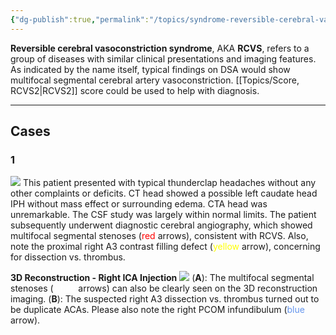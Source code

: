 ```yaml
---
{"dg-publish":true,"permalink":"/topics/syndrome-reversible-cerebral-vasoconstriction/","created":"2023-09-26T17:32:08.964-07:00","updated":"2024-01-10T11:25:38.795-08:00"}
---
```


**Reversible cerebral vasoconstriction syndrome**, AKA **RCVS**, refers to a group of diseases with similar clinical presentations and imaging features. As indicated by the name itself, typical findings on DSA would show multifocal segmental cerebral artery vasoconstriction. [[Topics/Score, RCVS2\|RCVS2]] score could be used to help with diagnosis.

---

## Cases

### 1

![](https://i.imgur.com/1wuWbtX.jpg)
This patient presented with typical thunderclap headaches without any other complaints or deficits. CT head showed a possible left caudate head IPH without mass effect or surrounding edema. CTA head was unremarkable. The CSF study was largely within normal limits. The patient subsequently underwent diagnostic cerebral angiography, which showed multifocal segmental stenoses (<span style="color:red">red</span> arrows), consistent with RCVS. Also, note the proximal right A3 contrast filling defect (<span style="color:yellow">yellow</span> arrow), concerning for dissection vs. thrombus.

**3D Reconstruction - Right ICA Injection**
![](https://i.imgur.com/idWIC1Q.png)
(**A**): The multifocal segmental stenoses (<span style="color:white">white</span> arrows) can also be clearly seen on the 3D reconstruction imaging. (**B**): The suspected right A3 dissection vs. thrombus turned out to be duplicate ACAs. Please also note the right PCOM infundibulum (<span style="color:cornflowerblue">blue</span> arrow).